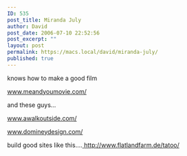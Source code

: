 ```yaml
---
ID: 535
post_title: Miranda July
author: David
post_date: 2006-07-10 22:52:56
post_excerpt: ""
layout: post
permalink: https://macs.local/david/miranda-july/
published: true
---
```

knows how to make a good film

<a target="_blank" href="http://www.meandyoumovie.com/">www.meandyoumovie.com/ </a>

and these guys...

<a target="_blank" href="http://www.awalkoutside.com/">www.awalkoutside.com/ </a>

<a target="_blank" href="http://domineydesign.com"> www.domineydesign.com/</a>

build good sites like this....<a target="_blank" href="http://www.flatlandfarm.de/tattoo/">    </a><a target="_blank" href="http://www.flatlandfarm.de/tatoo/" /><a target="_blank" href="http://www.flatlandfarm.de/tattoo/">http://www.flatlandfarm.de/tatoo/</a>